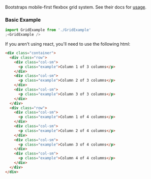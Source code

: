 Bootstraps mobile-first flexbox grid system. See their docs for [usage](https://getbootstrap.com/docs/4.3/layout/grid/).

### Basic Example

```jsx
import GridExample from './GridExample'
;<GridExample />
```

If you aren't using react, you'll need to use the following html:

```html
<div class="container">
  <div class="row">
    <div class="col-sm">
	  <p class="example">Column 1 of 3 columns</p>
    </div>
	<div class="col-sm">
	  <p class="example">Column 2 of 3 columns</p>
    </div>
	<div class="col-sm">
	  <p class="example">Column 3 of 3 columns</p>
    </div>
  </div>
  <div class="row">
    <div class="col-sm">
	  <p class="example">Column 1 of 4 columns</p>
    </div>
	<div class="col-sm">
	  <p class="example">Column 2 of 4 columns</p>
    </div>
	<div class="col-sm">
	  <p class="example">Column 3 of 4 columns</p>
    </div>
	<div class="col-sm">
	  <p class="example">Column 4 of 4 columns</p>
    </div>
  </div>
</div>
```